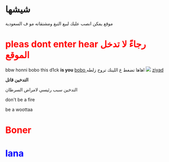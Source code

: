 # <b>شيشها</b>
موقع يمكن انصب عليك لبيع التبغ ومشتقاته مو ف السعودية
<h1 style=" color: red" >
pleas dont enter hear
رجاءً لا تدخل الموقع
 <style type"text/css">
   h1 {background: #red;
   }
  </style>
  </h1>
<title>
  Dackar
</title>
bbw
<html>
  honni
  bobo
  </html>
this d1ck <b>is you</b>
<a href="https://www.mohmal.com/ar/inbox"> bobo </a>
اهاها تضغط ع اللينك تروح زلطه 

<body>
 <img src="![image](https://user-images.githubusercontent.com/99249323/153039375-3d2db217-09b6-428a-823e-4ff77cd6d728.jpeg)
">
  </body>
<a href="https://www.instagram.com"> ziyad </a>
<p> <b>التدخين قاتل</b> <p>
  <p>التدخين سبب رئيسي لامراض السرطان</p>
  don't be a fire 
  <p> be a woottaa</p>
<h1 style=" color: red" >  Boner</h1>
<h1 style="color: blue">lana</h1>


